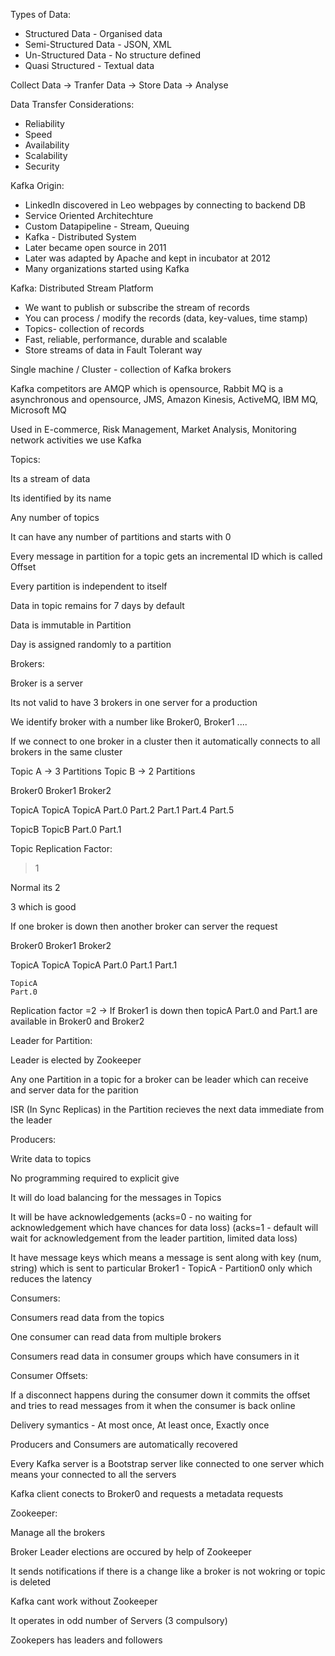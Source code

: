 Types of Data:

- Structured Data - Organised data
- Semi-Structured Data - JSON, XML
- Un-Structured Data - No structure defined
- Quasi Structured - Textual data

Collect Data -> Tranfer Data -> Store Data -> Analyse

Data Transfer Considerations:

- Reliability
- Speed
- Availability
- Scalability
- Security 

Kafka Origin:

- LinkedIn discovered in Leo webpages by connecting to backend DB
- Service Oriented Architechture
- Custom Datapipeline - Stream, Queuing
- Kafka - Distributed System
- Later became open source in 2011
- Later was adapted by Apache and kept in incubator at 2012
- Many organizations started using Kafka


Kafka: Distributed Stream Platform

- We want to publish or subscribe the stream of records
- You can process / modify the records (data, key-values, time stamp)
- Topics- collection of records
- Fast, reliable, performance, durable and scalable
- Store streams of data in Fault Tolerant way

Single machine / Cluster - collection of Kafka brokers

Kafka competitors are AMQP which is opensource, Rabbit MQ is a asynchronous and opensource, JMS, Amazon Kinesis, ActiveMQ, IBM MQ, Microsoft MQ

Used in E-commerce, Risk Management, Market Analysis, Monitoring network activities we use Kafka


Topics: 

Its a stream of data

Its identified by its name

Any number of topics

It can have any number of partitions and starts with 0

Every message in partition for a topic gets an incremental ID which is called Offset 

Every partition is independent to itself 

Data in topic remains for 7 days by default 

Data is immutable in Partition

Day is assigned randomly to a partition


Brokers:

Broker is a server

Its not valid to have 3 brokers in one server for a production 

We identify broker with a number like Broker0, Broker1 ....

If we connect to one broker in a cluster then it automatically connects to all brokers in the same cluster

Topic A -> 3 Partitions
Topic B -> 2 Partitions

Broker0 Broker1 Broker2 

TopicA	TopicA	TopicA
Part.0	Part.2	Part.1
Part.4		Part.5

TopicB	TopicB
Part.0	Part.1


Topic Replication Factor:

>1 

Normal its 2 

3 which is good 

If one broker is down then another broker can server the request

Broker0 Broker1 Broker2 

TopicA	TopicA	TopicA
Part.0	Part.1	Part.1
	
	TopicA
	Part.0	

Replication factor =2 -> If Broker1 is down then topicA Part.0 and Part.1 are available in Broker0 and Broker2


Leader for Partition:

Leader is elected by Zookeeper

Any one Partition in a topic for a broker can be leader which can receive and server data for the parition

ISR (In Sync Replicas) in the Partition recieves the next data immediate from the leader 


Producers:

Write data to topics 

No programming required to explicit give 

It will do load balancing for the messages in Topics 

It will be have acknowledgements (acks=0 - no waiting for acknowledgement which have chances for data loss) (acks=1 - default will wait for acknowledgement from the leader partition, limited data loss)

It have message keys which means a message is sent along with key (num, string) which is sent to particular Broker1 - TopicA - Partition0 only which reduces the latency


Consumers:

Consumers read data from the topics 

One consumer can read data from multiple brokers 

Consumers read data in consumer groups which have consumers in it 


Consumer Offsets:

If a disconnect happens during the consumer down it commits the offset and tries to read messages from it when the consumer is back online 

Delivery symantics - At most once, At least once, Exactly once



Producers and Consumers are automatically recovered

Every Kafka server is a Bootstrap server like connected to one server which means your connected to all the servers 

Kafka client conects to Broker0 and requests a metadata requests


Zookeeper:

Manage all the brokers 

Broker Leader elections are occured by help of Zookeeper

It sends notifications if there is a change like a broker is not wokring or topic is deleted 

Kafka cant work without Zookeeper

It operates in odd number of Servers (3 compulsory)

Zookepers has leaders and followers





